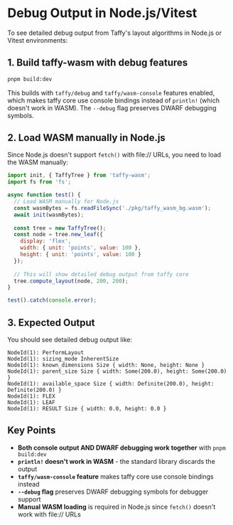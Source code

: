 # Debug Output in Node.js/Vitest

To see detailed debug output from Taffy's layout algorithms in Node.js or Vitest environments:

## 1. Build taffy-wasm with debug features

```bash
pnpm build:dev
```

This builds with `taffy/debug` and `taffy/wasm-console` features enabled, which makes taffy core use console bindings instead of `println!` (which doesn't work in WASM). The `--debug` flag preserves DWARF debugging symbols.

## 2. Load WASM manually in Node.js

Since Node.js doesn't support `fetch()` with file:// URLs, you need to load the WASM manually:

```javascript
import init, { TaffyTree } from 'taffy-wasm';
import fs from 'fs';

async function test() {
  // Load WASM manually for Node.js
  const wasmBytes = fs.readFileSync('./pkg/taffy_wasm_bg.wasm');
  await init(wasmBytes);
  
  const tree = new TaffyTree();
  const node = tree.new_leaf({
    display: 'flex',
    width: { unit: 'points', value: 100 },
    height: { unit: 'points', value: 100 }
  });
  
  // This will show detailed debug output from taffy core
  tree.compute_layout(node, 200, 200);
}

test().catch(console.error);
```

## 3. Expected Output

You should see detailed debug output like:

```
NodeId(1): PerformLayout
NodeId(1): sizing_mode InherentSize
NodeId(1): known_dimensions Size { width: None, height: None }
NodeId(1): parent_size Size { width: Some(200.0), height: Some(200.0) }
NodeId(1): available_space Size { width: Definite(200.0), height: Definite(200.0) }
NodeId(1): FLEX
NodeId(1): LEAF
NodeId(1): RESULT Size { width: 0.0, height: 0.0 }
```

## Key Points

- **Both console output AND DWARF debugging work together** with `pnpm build:dev`
- **`println!` doesn't work in WASM** - the standard library discards the output
- **`taffy/wasm-console` feature** makes taffy core use console bindings instead
- **`--debug` flag** preserves DWARF debugging symbols for debugger support
- **Manual WASM loading** is required in Node.js since `fetch()` doesn't work with file:// URLs 